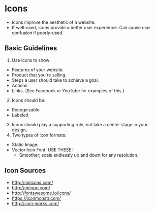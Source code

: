 # Icons

- Icons improve the aesthetic of a website.
- If well-used, icons provide a better user experience. Can cause user confusion if poorly-used.

## Basic Guidelines

1. Use icons to show:
  - Features of your website.
  - Product that you're selling.
  - Steps a user should take to achieve a goal.
  - Actions.
  - Links. (See Facebook or YouTube for examples of this.)
2. Icons should be:
  - Recognizable.
  - Labeled.
3. Icons should play a supporting role, *not* take a center stage in your design.
4. Two types of icon formats:
  - Static Image.
  - Vector Icon Font. USE THESE!
    - Smoother; scale endlessly up and down for any resolution.

## Icon Sources

- http://ionicons.com/
- http://entypo.com/
- http://fontawesome.io/icons/
- https://iconmonstr.com/
- http://icon-works.com/
